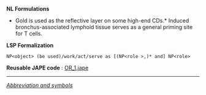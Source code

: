 __NL Formulations__ 



* Gold is used as the reflective layer on some high-end CDs.* Induced bronchus-associated lymphoid tissue serves as a general priming site for T cells.


  

__LSP Formalization__ 




```
NP<object> (be used)/work/act/serve as [(NP<role >,)* and] NP<role>

```


__Reusable JAPE code__ 
 :
 [OR\_1.jape](../../images/8/80/OR_1.jape "OR 1.jape") 





---



_[Abbreviation and symbols](../../Community/LSPSymbols "Community:LSPSymbols")_